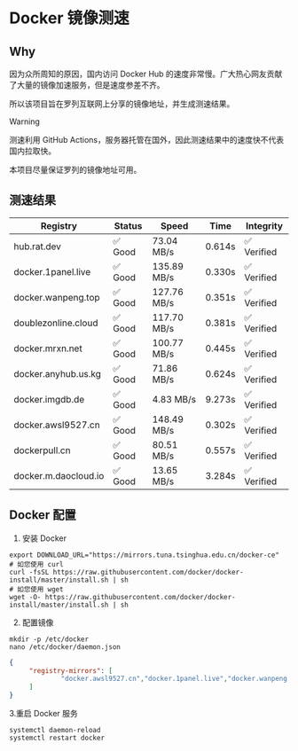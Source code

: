 # Docker 镜像测速

## Why

因为众所周知的原因，国内访问 Docker Hub 的速度非常慢。广大热心网友贡献了大量的镜像加速服务，但是速度参差不齐。


所以该项目旨在罗列互联网上分享的镜像地址，并生成测速结果。

> [!WARNING]
> 测速利用 GitHub Actions，服务器托管在国外，因此测速结果中的速度快不代表国内拉取快。
>

本项目尽量保证罗列的镜像地址可用。

## 测速结果

| Registry | Status | Speed | Time | Integrity |
|----------|--------|-------|------|-----------|
| hub.rat.dev | ✅ Good | 73.04 MB/s | 0.614s | ✅ Verified |
| docker.1panel.live | ✅ Good | 135.89 MB/s | 0.330s | ✅ Verified |
| docker.wanpeng.top | ✅ Good | 127.76 MB/s | 0.351s | ✅ Verified |
| doublezonline.cloud | ✅ Good | 117.70 MB/s | 0.381s | ✅ Verified |
| docker.mrxn.net | ✅ Good | 100.77 MB/s | 0.445s | ✅ Verified |
| docker.anyhub.us.kg | ✅ Good | 71.86 MB/s | 0.624s | ✅ Verified |
| docker.imgdb.de | ✅ Good | 4.83 MB/s | 9.273s | ✅ Verified |
| docker.awsl9527.cn | ✅ Good | 148.49 MB/s | 0.302s | ✅ Verified |
| dockerpull.cn | ✅ Good | 80.51 MB/s | 0.557s | ✅ Verified |
| docker.m.daocloud.io | ✅ Good | 13.65 MB/s | 3.284s | ✅ Verified |

## Docker 配置

1. 安装 Docker
```shell
export DOWNLOAD_URL="https://mirrors.tuna.tsinghua.edu.cn/docker-ce"
# 如您使用 curl
curl -fsSL https://raw.githubusercontent.com/docker/docker-install/master/install.sh | sh
# 如您使用 wget
wget -O- https://raw.githubusercontent.com/docker/docker-install/master/install.sh | sh
```

2. 配置镜像

```shell
mkdir -p /etc/docker
nano /etc/docker/daemon.json
```

```json
{
     "registry-mirrors": [
             "docker.awsl9527.cn","docker.1panel.live","docker.wanpeng.top"
     ]
}
```

 3.重启 Docker 服务
```shell
systemctl daemon-reload
systemctl restart docker
```
